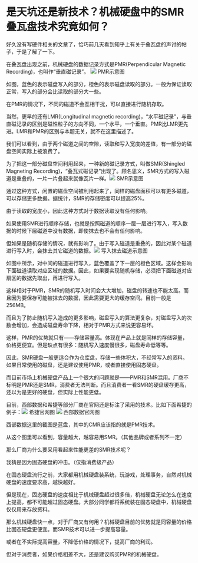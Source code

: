 # 是天坑还是新技术？机械硬盘中的SMR叠瓦盘技术究竟如何？

好久没有写硬件相关的文章了，恰巧前几天看到知乎上有关于叠瓦盘的声讨的帖子，于是了解了一下。

在叠瓦盘出现之前，机械硬盘的数据记录方式是PMR(Perpendicular Magnetic Recording)，也叫作“垂直磁记录”。
​​​![](/2020/smr-1.png)
PMR示意图

如图，蓝色的表示磁盘写入的部分，橙色的表示磁盘读取的部分。一般为保证读取正常，写入的部分会比读取的部分大一些。

在PMR的情况下，不同的磁道不会互相干扰，可以直接进行随机存取。

当然，更早的还有LMR(Longitudinal magnetic recording)，“水平磁记录”，与垂直磁记录的区别是磁性粒子的方向不同，一个水平，一个垂直。PMR比LMR更先进。LMR和PMR的区别与本题无关，就不在这里描述了。

我们可以看到，由于两个磁道之间的空隙，读取和写入宽度的差值，有一部分的磁盘空间实际上被浪费了。

为了把这一部分磁盘空间利用起来，一种新的磁记录方式，叫做SMR(Shingled Magneting Recording)，“叠瓦式磁记录”出现了。顾名思义，SMR方式的写入磁道是重叠的，一片一片叠起来就像瓦片一样。
​​​![](/2020/smr-2.png)
SMR示意图

通过这种方式，闲置的磁盘空间被利用起来了，同样的磁盘面积可以有更多磁道，可以存储更多数据。据统计，SMR的存储密度可以提高25%。

由于读取的宽度小，因此这种方式对于数据读取没有任何影响。

如果使用SMR进行顺序存储，也就是按照磁道的顺序一层一层进行写入，写入数据的时候下层磁道中没有数据，即使抹去也不会有任何影响。

但如果是随机存储的情况，就有影响了。由于写入磁道是重叠的，因此对某个磁道进行写入时，会抹去其它磁道的数据。
​​​![](/2020/smr-3.png)
写入抹去磁道示意图

如图中所示，对中间的磁道进行写入，蓝色覆盖了下一层的橙色区域。这样会影响下面磁道读取对应区域的数据。因此，如果要实现随机存储，必须把下面磁道对应扇区的数据先取出，再进行写入。

这样相对于PMR，SMR的随机写入时间会大大增加，磁盘的转速也不能太高。而且因为要保存可能被抹去的数据，因此需要更大的缓存空间。目前一般是256MB。

而且为了防止随机写入造成的更多影响，磁盘写入的算法更复杂，对磁盘写入的次数会增加，会造成磁盘寿命下降，相对于PMR方式来说更容易坏。

这样，PMR的优势就只有——存储容量高。体现在产品上就是同样的存储容量，价格更便宜。但是缺点有很多：随机写入速度慢很多，磁盘寿命低等等。

因此，SMR硬盘一般更适合作为仓库盘，存储一些体积大，不经常写入的资料。如果日常使用的磁盘，还是建议使用PMR，或者直接使用固态硬盘。


而目前市场上机械硬盘产品上一个很大的问题就是——PMR和SMR混用。厂商不标明是PMR还是SMR，消费者无法判断。而且消费者一看SMR的硬盘缓存更高，还以为是更好的硬盘，但实际上性能更低。

目前，西部数据和希捷等部分厂商在官网还是标注了采用的技术。比如下面希捷的例子：
​​​![](/2020/smr-4.png)
希捷官网图
​​​![](/2020/smr-5.png)
西部数据官网图

西部数据这里的截图是蓝盘，其中的CMR应该指的就是PMR技术。

从这个图里可以看到，容量越大，越容易用SMR。（其他品牌或者系列不一定）

那么厂商为什么要采用看起来性能更差的SMR技术呢？

我猜是因为固态硬盘的冲击。（仅指消费级产品）

在固态硬盘流行之前，大家都用机械硬盘装系统，玩游戏，处理事务，自然对机械硬盘的速度要求高，越快越好。

但是现在，固态硬盘的速度相比于机械硬盘超过很多倍，机械硬盘无论怎么在速度上提高，都不可能超过固态硬盘。大部分同学都将系统装在固态硬盘中，机械硬盘仅仅用来存放资料。

那么机械硬盘快一点，对于厂商又有何用？机械硬盘目前的优势就是同容量的价格比固态硬盘更便宜。而SMR技术可以进一步提高容量。

或者在不实际提高容量，不降低价格的情况下，提高厂商的利润。

但对于消费者，如果价格相差不大，还是建议购买PMR的机械硬盘。

